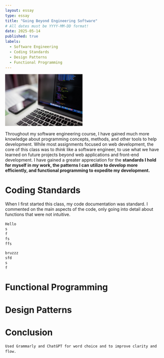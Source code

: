```yaml
---
layout: essay
type: essay
title: "Going Beyond Engineering Software"
# All dates must be YYYY-MM-DD format!
date: 2025-05-14
published: true
labels:
  - Software Engineering
  - Coding Standards
  - Design Patterns
  - Functional Programming
---
```


<img width="50%" class="rounded float-start pe-4" src="../img/reflectSE/CodingComputer.jpg">


Throughout my software engineering course, I have gained much more knowledge about programming concepts, methods, and other tools to help development. While most assignments focused on web development, the core of this class was to *think* like a software engineer, to use what we have learned on future projects beyond web applications and front-end development. I have gained a greater appreciation for the **standards I hold for myself in my work, the patterns I can utilize to develop more efficiently, and functional programming to expedite my development.**

# Coding Standards
When I first started this class, my code documentation was standard. I commented on the main aspects of the code, only going into detail about functions that were not intuitive.
<div>
  
  ```
  Hello
  s
  f
  fs
  ffs
  ```

  ```
  bruzzz
  sfd
  s
  f
  ```
</div>

# Functional Programming


# Design Patterns


# Conclusion


``Used Grammarly and ChatGPT for word choice and to improve clarity and flow.``
